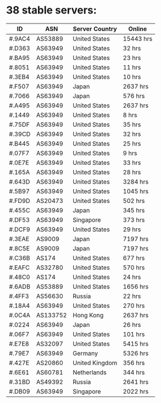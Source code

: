 # 38 stable servers:

| ID | ASN | Server Country | Online |
| ------ | ------ | ------ | ------ |
| #.9AC4 | AS53889 | United States | 15443 hrs |
| #.D363 | AS63949 | United States | 32 hrs |
| #.BA95 | AS63949 | United States | 23 hrs |
| #.8051 | AS63949 | United States | 11 hrs |
| #.3EB4 | AS63949 | United States | 10 hrs |
| #.F507 | AS63949 | Japan | 2637 hrs |
| #.7066 | AS63949 | Japan | 576 hrs |
| #.A495 | AS63949 | United States | 2637 hrs |
| #.1449 | AS63949 | United States | 8 hrs |
| #.75DF | AS63949 | United States | 35 hrs |
| #.39CD | AS63949 | United States | 32 hrs |
| #.B445 | AS63949 | United States | 25 hrs |
| #.07F7 | AS63949 | United States | 9 hrs |
| #.0E7E | AS63949 | United States | 33 hrs |
| #.165A | AS63949 | United States | 28 hrs |
| #.643D | AS63949 | United States | 3284 hrs |
| #.5B97 | AS63949 | United States | 1045 hrs |
| #.FD9D | AS20473 | United States | 502 hrs |
| #.455C | AS63949 | Japan | 345 hrs |
| #.DF53 | AS63949 | Singapore | 373 hrs |
| #.DCF9 | AS63949 | United States | 29 hrs |
| #.3EAE | AS9009 | Japan | 7197 hrs |
| #.8C5E | AS9009 | Japan | 7197 hrs |
| #.C36B | AS174 | United States | 677 hrs |
| #.EAFC | AS32780 | United States | 570 hrs |
| #.48C0 | AS174 | United States | 24 hrs |
| #.6ADB | AS53889 | United States | 1656 hrs |
| #.4FF3 | AS56630 | Russia | 22 hrs |
| #.18A4 | AS63949 | United States | 270 hrs |
| #.0C4A | AS133752 | Hong Kong | 2637 hrs |
| #.0224 | AS63949 | Japan | 26 hrs |
| #.06F7 | AS63949 | United States | 101 hrs |
| #.E7E8 | AS32097 | United States | 5415 hrs |
| #.79E7 | AS63949 | Germany | 5326 hrs |
| #.427E | AS20860 | United Kingdom | 356 hrs |
| #.6E61 | AS60781 | Netherlands | 344 hrs |
| #.31BD | AS49392 | Russia | 2641 hrs |
| #.DB09 | AS63949 | Singapore | 2022 hrs |

